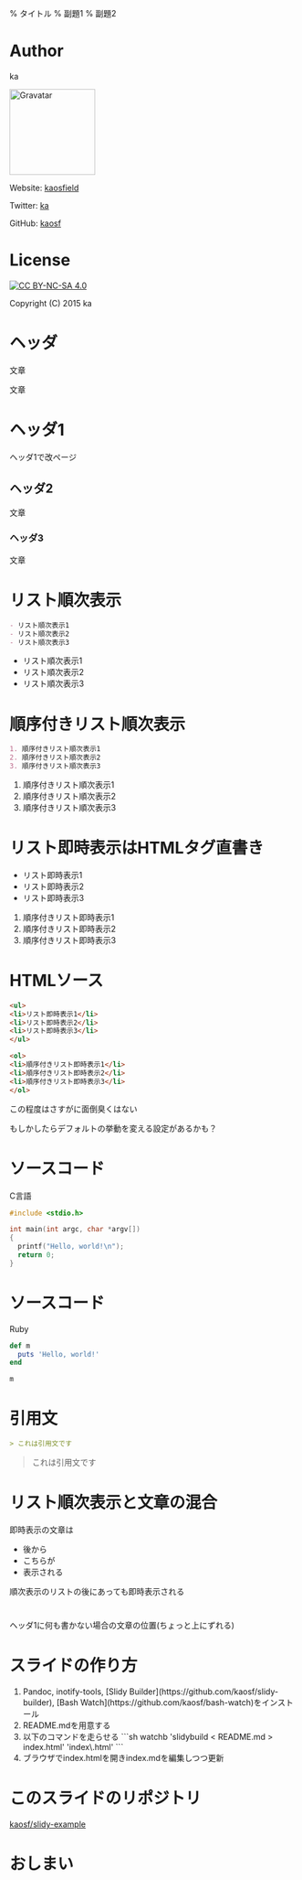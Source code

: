% タイトル
% 副題1
% 副題2

# Author

ka

<!-- [![Gravatar](https://gravatar.com/avatar/884be098693425b409d25aaec5091de8?s=150)](https://gravatar.com/ka000) -->


[<img alt="Gravatar" src="https://gravatar.com/avatar/884be098693425b409d25aaec5091de8?s=150" width="150px" height="150px">](https://gravatar.com/ka000)

Website: [kaosfield](http://www.kaosfield.net)

Twitter: [ka](https://twitter.com/ka_)

GitHub: [kaosf](https://github.com/kaosf)

# License

[![CC BY-NC-SA 4.0](https://licensebuttons.net/l/by-nc-sa/4.0/88x31.png)](http://creativecommons.org/licenses/by-nc-sa/4.0/)

Copyright (C) 2015 ka

# ヘッダ

文章

文章

# ヘッダ1

ヘッダ1で改ページ

## ヘッダ2

文章

### ヘッダ3

文章

# リスト順次表示

```md
- リスト順次表示1
- リスト順次表示2
- リスト順次表示3
```

- リスト順次表示1
- リスト順次表示2
- リスト順次表示3

# 順序付きリスト順次表示

```md
1. 順序付きリスト順次表示1
2. 順序付きリスト順次表示2
3. 順序付きリスト順次表示3
```

1. 順序付きリスト順次表示1
2. 順序付きリスト順次表示2
3. 順序付きリスト順次表示3

# リスト即時表示はHTMLタグ直書き

<ul>
<li>リスト即時表示1</li>
<li>リスト即時表示2</li>
<li>リスト即時表示3</li>
</ul>

<ol>
<li>順序付きリスト即時表示1</li>
<li>順序付きリスト即時表示2</li>
<li>順序付きリスト即時表示3</li>
</ol>

# HTMLソース

```html
<ul>
<li>リスト即時表示1</li>
<li>リスト即時表示2</li>
<li>リスト即時表示3</li>
</ul>

<ol>
<li>順序付きリスト即時表示1</li>
<li>順序付きリスト即時表示2</li>
<li>順序付きリスト即時表示3</li>
</ol>
```

この程度はさすがに面倒臭くはない

もしかしたらデフォルトの挙動を変える設定があるかも？

# ソースコード

C言語

```c
#include <stdio.h>

int main(int argc, char *argv[])
{
  printf("Hello, world!\n");
  return 0;
}
```

# ソースコード

Ruby

```ruby
def m
  puts 'Hello, world!'
end

m
```

# 引用文

```markdown
> これは引用文です
```

> これは引用文です

# リスト順次表示と文章の混合

即時表示の文章は

- 後から
- こちらが
- 表示される

順次表示のリストの後にあっても即時表示される

#

ヘッダ1に何も書かない場合の文章の位置(ちょっと上にずれる)

# スライドの作り方

<ol>
<li>Pandoc, inotify-tools, [Slidy Builder](https://github.com/kaosf/slidy-builder), [Bash Watch](https://github.com/kaosf/bash-watch)をインストール</li>
<li>README.mdを用意する</li>
<li>以下のコマンドを走らせる
```sh
watchb 'slidybuild < README.md > index.html' 'index\.html'
```
</li>
<li>ブラウザでindex.htmlを開きindex.mdを編集しつつ更新</li>
</ol>

# このスライドのリポジトリ

[kaosf/slidy-example](https://github.com/kaosf/slidy-example)

# おしまい
